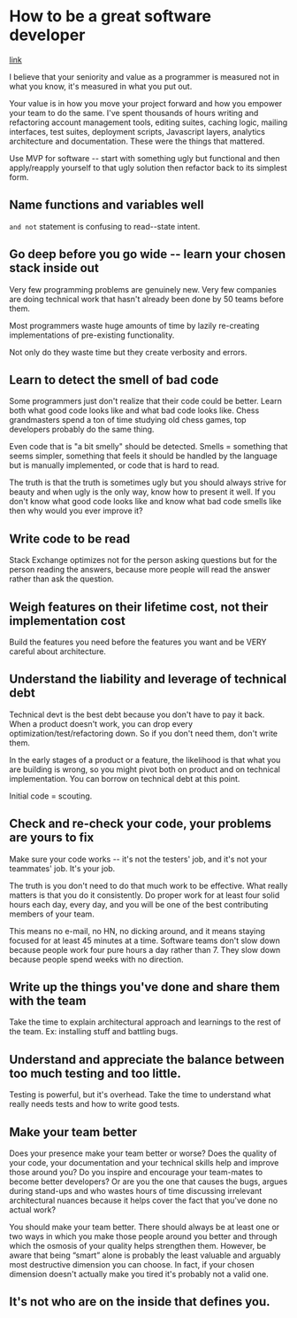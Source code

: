 # How to be a great software developer
[link](http://peternixey.com/post/83510597580/how-to-be-a-great-software-developer)

I believe that your seniority and value as a programmer is measured not in what you know, it's measured in what you put out.

Your value is in how you move your project forward and how you empower your team to do the same. I've spent thousands of hours writing and refactoring account management tools, editing suites, caching logic, mailing interfaces, test suites, deployment scripts, Javascript layers, analytics architecture and documentation. These were the things that mattered.

Use MVP for software -- start with something ugly but functional and then apply/reapply yourself to that ugly solution then refactor back to its simplest form.

## Name functions and variables well

`and not` statement is confusing to read--state intent.

## Go deep before you go wide -- learn your chosen stack inside out

Very few programming problems are genuinely new. Very few companies are doing technical work that hasn't already been done by 50 teams before them.

Most programmers waste huge amounts of time by lazily re-creating implementations of pre-existing functionality.

Not only do they waste time but they create verbosity and errors.

## Learn to detect the smell of bad code

Some programmers just don't realize that their code could be better. Learn both what good code looks like and what bad code looks like. Chess grandmasters spend a ton of time studying old chess games, top developers probably do the same thing.

Even code that is "a bit smelly" should be detected. Smells = something that seems simpler, something that feels it should be handled by the language but is manually implemented, or code that is hard to read.

The truth is that the truth is sometimes ugly but you should always strive for beauty and when ugly is the only way, know how to present it well. If you don't know what good code looks like and know what bad code smells like then why would you ever improve it?

## Write code to be read

Stack Exchange optimizes not for the person asking questions but for the person reading the answers, because more people will read the answer rather than ask the question.

## Weigh features on their lifetime cost, not their implementation cost

Build the features you need before the features you want and be VERY careful about architecture.

## Understand the liability and leverage of technical debt

Technical devt is the best debt because you don't have to pay it back. When a product doesn't work, you can drop every optimization/test/refactoring down. So if you don't need them, don't write them.

In the early stages of a product or a feature, the likelihood is that what you are building is wrong, so you might pivot both on product and on technical implementation. You can borrow on technical debt at this point.

Initial code = scouting.

## Check and re-check your code, your problems are yours to fix

Make sure your code works -- it's not the testers' job, and it's not your teammates' job. It's your job.

The truth is you don't need to do that much work to be effective. What really matters is that you do it consistently. Do proper work for at least four solid hours each day, every day, and you will be one of the best contributing members of your team.

This means no e-mail, no HN, no dicking around, and it means staying focused for at least 45 minutes at a time. Software teams don't slow down because people work four pure hours a day rather than 7. They slow down because people spend weeks with no direction.

## Write up the things you've done and share them with the team

Take the time to explain architectural approach and learnings to the rest of the team. Ex: installing stuff and battling bugs.

## Understand and appreciate the balance between too much testing and too little.

Testing is powerful, but it's overhead. Take the time to understand what really needs tests and how to write good tests.

## Make your team better

Does your presence make your team better or worse? Does the quality of your code, your documentation and your technical skills help and improve those around you? Do you inspire and encourage your team-mates to become better developers? Or are you the one that causes the bugs, argues during stand-ups and who wastes hours of time discussing irrelevant architectural nuances because it helps cover the fact that you've done no actual work?

You should make your team better. There should always be at least one or two ways in which you make those people around you better and through which the osmosis of your quality helps strengthen them. However, be aware that being “smart” alone is probably the least valuable and arguably most destructive dimension you can choose. In fact, if your chosen dimension doesn't actually make you tired it's probably not a valid one.

## It's not who are on the inside that defines you.

